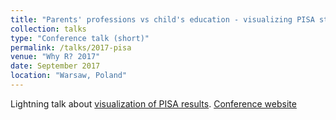```yaml
---
title: "Parents' professions vs child's education - visualizing PISA study results"
collection: talks
type: "Conference talk (short)"
permalink: /talks/2017-pisa
venue: "Why R? 2017"
date: September 2017
location: "Warsaw, Poland"
---
```


Lightning talk about [visualization of PISA results](https://mtstwr.shinyapps.io/PISAoccupationsApp/).
[Conference website](http://whyr.pl/2017/)
